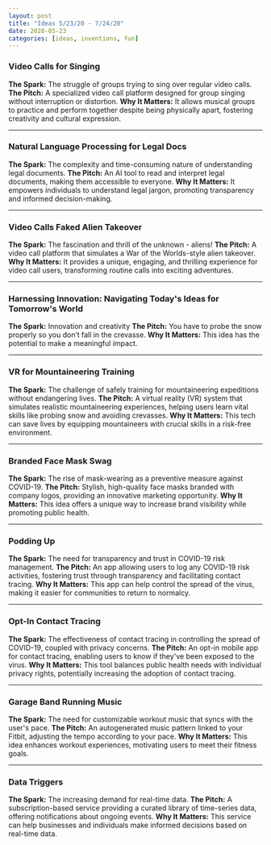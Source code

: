 ```yaml
---
layout: post
title: "Ideas 5/23/20 - 7/24/20"
date: 2020-05-23
categories: [ideas, inventions, fun]
---
```




### Video Calls for Singing
**The Spark:** The struggle of groups trying to sing over regular video calls.
**The Pitch:** A specialized video call platform designed for group singing without interruption or distortion.
**Why It Matters:** It allows musical groups to practice and perform together despite being physically apart, fostering creativity and cultural expression.

---

### Natural Language Processing for Legal Docs
**The Spark:** The complexity and time-consuming nature of understanding legal documents.
**The Pitch:** An AI tool to read and interpret legal documents, making them accessible to everyone.
**Why It Matters:** It empowers individuals to understand legal jargon, promoting transparency and informed decision-making.

---

### Video Calls Faked Alien Takeover
**The Spark:** The fascination and thrill of the unknown - aliens!
**The Pitch:** A video call platform that simulates a War of the Worlds-style alien takeover.
**Why It Matters:** It provides a unique, engaging, and thrilling experience for video call users, transforming routine calls into exciting adventures.

---

### Harnessing Innovation: Navigating Today's Ideas for Tomorrow's World
**The Spark:** Innovation and creativity
**The Pitch:** You have to probe the snow properly so you don’t fall in the crevasse.
**Why It Matters:** This idea has the potential to make a meaningful impact.

---

### VR for Mountaineering Training
**The Spark:** The challenge of safely training for mountaineering expeditions without endangering lives.
**The Pitch:** A virtual reality (VR) system that simulates realistic mountaineering experiences, helping users learn vital skills like probing snow and avoiding crevasses.
**Why It Matters:** This tech can save lives by equipping mountaineers with crucial skills in a risk-free environment.

---

### Branded Face Mask Swag
**The Spark:** The rise of mask-wearing as a preventive measure against COVID-19.
**The Pitch:** Stylish, high-quality face masks branded with company logos, providing an innovative marketing opportunity.
**Why It Matters:** This idea offers a unique way to increase brand visibility while promoting public health.

---

### Podding Up
**The Spark:** The need for transparency and trust in COVID-19 risk management.
**The Pitch:** An app allowing users to log any COVID-19 risk activities, fostering trust through transparency and facilitating contact tracing.
**Why It Matters:** This app can help control the spread of the virus, making it easier for communities to return to normalcy.

---

### Opt-In Contact Tracing
**The Spark:** The effectiveness of contact tracing in controlling the spread of COVID-19, coupled with privacy concerns.
**The Pitch:** An opt-in mobile app for contact tracing, enabling users to know if they've been exposed to the virus.
**Why It Matters:** This tool balances public health needs with individual privacy rights, potentially increasing the adoption of contact tracing.

---

### Garage Band Running Music
**The Spark:** The need for customizable workout music that syncs with the user's pace.
**The Pitch:** An autogenerated music pattern linked to your Fitbit, adjusting the tempo according to your pace.
**Why It Matters:** This idea enhances workout experiences, motivating users to meet their fitness goals.

---

### Data Triggers
**The Spark:** The increasing demand for real-time data.
**The Pitch:** A subscription-based service providing a curated library of time-series data, offering notifications about ongoing events.
**Why It Matters:** This service can help businesses and individuals make informed decisions based on real-time data.

